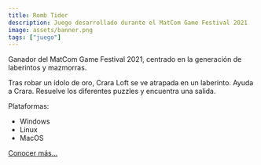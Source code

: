 ```yaml
---
title: Romb Tider
description: Juego desarrollado durante el MatCom Game Festival 2021
image: assets/banner.png
tags: ["juego"]
---
```


Ganador del MatCom Game Festival 2021, centrado en la generación de laberintos y mazmorras.

Tras robar un ídolo de oro, Crara Loft se ve atrapada en un laberinto. Ayuda a Crara. Resuelve los diferentes puzzles y encuentra una salida.

Plataformas:

- Windows
- Linux
- MacOS

[Conocer más...](https://the-solar-moose.itch.io/romb-taider)